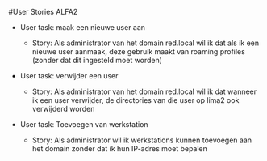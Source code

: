 #User Stories ALFA2

 * User task: maak een nieuwe user aan
   * Story: Als administrator van het domain red.local wil ik dat als ik een nieuwe user aanmaak, deze gebruik maakt van roaming profiles (zonder dat dit ingesteld moet worden)
 
 * User task: verwijder een user
   * Story: Als administrator van het domain red.local wil ik dat wanneer ik een user verwijder, de directories van die user op lima2 ook verwijderd worden
   
 * User task: Toevoegen van werkstation
   * Story: Als administrator wil ik werkstations kunnen toevoegen aan het domain zonder dat ik hun IP-adres moet bepalen
